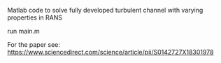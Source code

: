
Matlab code to solve fully developed turbulent channel with varying properties in RANS

run main.m

For the paper see: 
https://www.sciencedirect.com/science/article/pii/S0142727X18301978 
